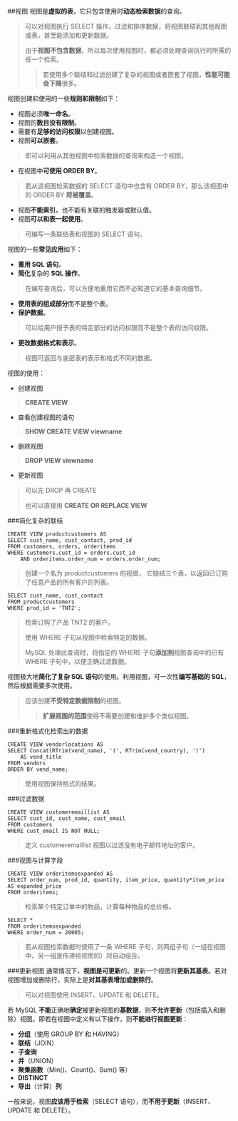 ##视图
视图是**虚拟的表**，它只包含使用时**动态检索数据**的查询。
> 可以对视图执行 SELECT 操作，过滤和排序数据，将视图联结到其他视图或表，甚至能添加和更新数据。
> 
> 由于**视图不包含数据**，所以每次使用视图时，都必须处理查询执行时所需的任一个检索。
> > 若使用多个联结和过滤创建了复杂的视图或者嵌套了视图，**性能可能会下降**很多。

视图创建和使用的一些**规则和限制**如下：
- 视图必须**唯一命名**。
- 视图的**数目没有限制**。
- 需要有**足够的访问权限**以创建视图。
- 视图**可以嵌套**。
> 即可以利用从其他视图中检索数据的查询来构造一个视图。
- 在视图中**可使用 ORDER BY**。
> 若从该视图检索数据的 SELECT 语句中也含有 ORDER BY，那么该视图中的 ORDER BY **将被覆盖**。
- 视图**不能索引**，也不能有关联的触发器或默认值。
- 视图**可以和表一起使用**。
> 可编写一条联结表和视图的 SELECT 语句。

视图的一些**常见应用**如下：
- **重用 SQL 语句**。
- **简化**复杂的 **SQL 操作**。
> 在编写查询后，可以方便地重用它而不必知道它的基本查询细节。
- **使用表的组成部分**而不是整个表。
- **保护数据**。
> 可以给用户授予表的特定部分的访问权限而不是整个表的访问权限。
- **更改数据格式和表示**。
> 视图可返回与底层表的表示和格式不同的数据。

视图的使用：
- 创建视图
> **CREATE VIEW**
- 查看创建视图的语句
> **SHOW CREATE VIEW viewname**
- 删除视图
> **DROP VIEW viewname**
- 更新视图
> 可以先 DROP 再 CREATE
> 
> 也可以直接用 **CREATE OR REPLACE VIEW**

###简化复杂的联结
```
CREATE VIEW productcustomers AS
SELECT cust_name, cust_contact, prod_id
FROM customers, orders, orderitems
WHERE customers.cust_id = orders.cust_id
	AND orderitems.order_num = orders.order_num;
```
> 创建一个名为 productcustomers 的视图， 它联结三个表，以返回已订购了任意产品的所有客户的列表。

```
SELECT cust_name, cust_contact
FROM productcustomers
WHERE prod_id = 'TNT2';
```
> 检索订购了产品 TNT2 的客户。
> 
> 使用 WHERE 子句从视图中检索特定的数据。
> 
> MySQL 处理此查询时，将指定的 WHERE 子句**添加到**视图查询中的已有 WHERE 子句中，以便正确过滤数据。

视图极大地**简化了复杂 SQL 语句**的使用。利用视图，可一次性**编写基础的 SQL**，然后根据需要多次使用。
> 应该创建**不受特定数据限制**的视图。
> > **扩展视图的范围**使得不需要创建和维护多个类似视图。

###重新格式化检索出的数据
```
CREATE VIEW vendorlocations AS
SELECT Concat(RTrim(vend_name), '(', RTrim(vend_country), ')')
	AS vend_title
FROM vendors
ORDER BY vend_name;
```
> 使用视图保持格式的结果。

###过滤数据
```
CREATE VIEW customeremaillist AS
SELECT cust_id, cust_name, cust_email
FROM customers
WHERE cust_email IS NOT NULL;
```
> 定义 customeremaillist 视图以过滤没有电子邮件地址的客户。

###视图与计算字段
```
CREATE VIEW orderitemsexpanded AS
SELECT order_num, prod_id, quantity, item_price, quantity*item_price AS expanded_price
FROM orderitems;
```
> 检索某个特定订单中的物品，计算每种物品的总价格。

```
SELECT *
FROM orderitemsexpanded
WHERE order_num = 20005;
```
> 若从视图检索数据时使用了一条 WHERE 子句，则两组子句（一组在视图中，另一组是传递给视图的）将自动组合。

###更新视图
通常情况下，**视图是可更新**的。更新一个视图将**更新其基表**。若对视图增加或删除行，实际上是**对其基表增加或删除行**。
> 可以对视图使用 INSERT、UPDATE 和 DELETE。

若 MySQL **不能**正确地**确定**被更新视图的**基数据**，则**不允许更新**（包括插入和删除）视图。即若在视图中定义有以下操作，则**不能进行视图更新**：
- **分组**（使用 GROUP BY 和 HAVING）
- **联结**（JOIN）
- **子查询**
- **并**（UNION）
- **聚集函数**（Min()、Count()、Sum() 等）
- **DISTINCT**
- **导出**（计算）**列**

一般来说，视图**应该用于检索**（SELECT 语句），而**不用于更新**（INSERT、UPDATE 和 DELETE）。
